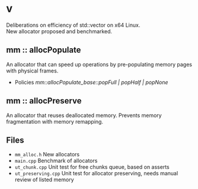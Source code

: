 # v
Deliberations on efficiency of std::vector on x64 Linux.  
New allocator proposed and benchmarked.

## mm :: allocPopulate
An allocator that can speed up operations by pre-populating memory pages with physical frames.
- Policies *mm::allocPopulate_base::popFull | popHalf | popNone*

## mm :: allocPreserve
An allocator that reuses deallocated memory. Prevents memory fragmentation with memory remapping.

## Files
- `mm_alloc.h` New allocators
- `main.cpp` Benchmark of allocators
- `ut_chunk.cpp` Unit test for free chunks queue, based on asserts
- `ut_preserving.cpp` Unit test for allocator preserving, needs manual review of listed memory
